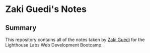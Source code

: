 # Zaki Guedi's Notes
## Summary 

This repository contains all of the notes taken by [Zaki Guedi](https://github.com/zakiguedi/README.md/edit/main/README.md)
 for the Lighthouse Labs Web Development Bootcamp.
